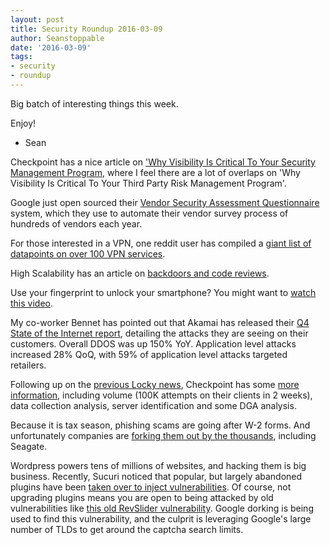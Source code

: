 ```yaml
---
layout: post
title: Security Roundup 2016-03-09
author: Seanstoppable
date: '2016-03-09'
tags:
- security
- roundup
---
```


Big batch of interesting things this week.

Enjoy!

- Sean

Checkpoint has a nice article on ['Why Visibility Is Critical To Your Security Management Program](http://bit.ly/1OZioib), where I feel there are a lot of overlaps on 'Why Visibility Is Critical To Your Third Party Risk Management Program'.

Google just open sourced their [Vendor Security Assessment Questionnaire](http://bit.ly/1URl2hs) system, which they use to automate their vendor survey process of hundreds of vendors each year.

For those interested in a VPN, one reddit user has compiled a [giant list of datapoints on over 100 VPN services](http://bit.ly/1QCb6VZ).

High Scalability has an article on [backdoors and code reviews](http://bit.ly/1Ykhu72).

Use your fingerprint to unlock your smartphone? You might want to [watch this video](http://bit.ly/1OZOKJL).

My co-worker Bennet has pointed out that Akamai has released their [Q4 State of the Internet report](http://akamai.me/1OZOkD1), detailing the attacks they are seeing on their customers. Overall DDOS was up 150% YoY. Application level attacks increased 28% QoQ, with 59% of application level attacks targeted retailers.

Following up on the [previous Locky news](http://bit.ly/1TJJr9C), Checkpoint has some [more information](http://bit.ly/21kp8yb), including volume (100K attempts on their clients in 2 weeks), data collection analysis, server identification and some DGA analysis.

Because it is tax season, phishing scams are going after W-2 forms. And unfortunately companies are [forking them out by the thousands](http://bit.ly/1U2N1eo), including Seagate.

Wordpress powers tens of millions of websites, and hacking them is big business. Recently, Sucuri noticed that popular, but largely abandoned plugins have been [taken over to inject vulnerabilities](http://bit.ly/1QADqcu). Of course, not upgrading plugins means you are open to being attacked by old vulnerabilities like [this old RevSlider vulnerability](http://bit.ly/1OX3okY). Google dorking is being used to find this vulnerability, and the culprit is leveraging Google's large number of TLDs to get around the captcha search limits.
